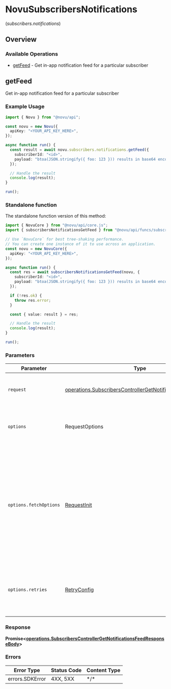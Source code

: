 # NovuSubscribersNotifications
(*subscribers.notifications*)

## Overview

### Available Operations

* [getFeed](#getfeed) - Get in-app notification feed for a particular subscriber

## getFeed

Get in-app notification feed for a particular subscriber

### Example Usage

```typescript
import { Novu } from "@novu/api";

const novu = new Novu({
  apiKey: "<YOUR_API_KEY_HERE>",
});

async function run() {
  const result = await novu.subscribers.notifications.getFeed({
    subscriberId: "<id>",
    payload: "btoa(JSON.stringify({ foo: 123 })) results in base64 encoded string like eyJmb28iOjEyM30=",
  });

  // Handle the result
  console.log(result);
}

run();
```

### Standalone function

The standalone function version of this method:

```typescript
import { NovuCore } from "@novu/api/core.js";
import { subscribersNotificationsGetFeed } from "@novu/api/funcs/subscribersNotificationsGetFeed.js";

// Use `NovuCore` for best tree-shaking performance.
// You can create one instance of it to use across an application.
const novu = new NovuCore({
  apiKey: "<YOUR_API_KEY_HERE>",
});

async function run() {
  const res = await subscribersNotificationsGetFeed(novu, {
    subscriberId: "<id>",
    payload: "btoa(JSON.stringify({ foo: 123 })) results in base64 encoded string like eyJmb28iOjEyM30=",
  });

  if (!res.ok) {
    throw res.error;
  }

  const { value: result } = res;

  // Handle the result
  console.log(result);
}

run();
```

### Parameters

| Parameter                                                                                                                                                                      | Type                                                                                                                                                                           | Required                                                                                                                                                                       | Description                                                                                                                                                                    |
| ------------------------------------------------------------------------------------------------------------------------------------------------------------------------------ | ------------------------------------------------------------------------------------------------------------------------------------------------------------------------------ | ------------------------------------------------------------------------------------------------------------------------------------------------------------------------------ | ------------------------------------------------------------------------------------------------------------------------------------------------------------------------------ |
| `request`                                                                                                                                                                      | [operations.SubscribersControllerGetNotificationsFeedRequest](../../models/operations/subscriberscontrollergetnotificationsfeedrequest.md)                                     | :heavy_check_mark:                                                                                                                                                             | The request object to use for the request.                                                                                                                                     |
| `options`                                                                                                                                                                      | RequestOptions                                                                                                                                                                 | :heavy_minus_sign:                                                                                                                                                             | Used to set various options for making HTTP requests.                                                                                                                          |
| `options.fetchOptions`                                                                                                                                                         | [RequestInit](https://developer.mozilla.org/en-US/docs/Web/API/Request/Request#options)                                                                                        | :heavy_minus_sign:                                                                                                                                                             | Options that are passed to the underlying HTTP request. This can be used to inject extra headers for examples. All `Request` options, except `method` and `body`, are allowed. |
| `options.retries`                                                                                                                                                              | [RetryConfig](../../lib/utils/retryconfig.md)                                                                                                                                  | :heavy_minus_sign:                                                                                                                                                             | Enables retrying HTTP requests under certain failure conditions.                                                                                                               |

### Response

**Promise\<[operations.SubscribersControllerGetNotificationsFeedResponseBody](../../models/operations/subscriberscontrollergetnotificationsfeedresponsebody.md)\>**

### Errors

| Error Type      | Status Code     | Content Type    |
| --------------- | --------------- | --------------- |
| errors.SDKError | 4XX, 5XX        | \*/\*           |